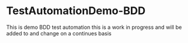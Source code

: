 # TestAutomationDemo-BDD
This is demo BDD test automation this is a work in progress and will be added to and change on a continues basis 
